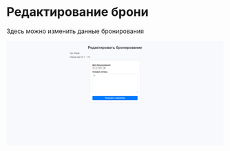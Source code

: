 # Редактирование брони


Здесь можно изменить данные бронирования

![html страница](images/reserve_edit.png)